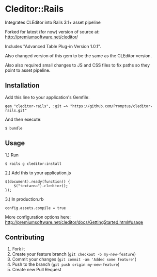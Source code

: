 # Cleditor::Rails


Integrates CLEditor into Rails 3.1+ asset pipeline

Forked for latest (for now) version of source at: http://premiumsoftware.net/cleditor/

Includes "Advanced Table Plug-in Version 1.0.1".

Also changed version of this gem to be the same as the CLEditor version.

Also also required small changes to JS and CSS files to fix paths so they point to
asset pipeline.

## Installation

Add this line to your application's Gemfile:

    gem "cleditor-rails", :git => "https://github.com/Promptus/cleditor-rails.git"

And then execute:

    $ bundle

## Usage

1.) Run

    $ rails g cleditor:install

2.) Add this to your application.js
    
    $(document).ready(function() {
        $("textarea").cleditor();
    });

3.) In production.rb
  
    config.assets.compile = true


More configuration options here: http://premiumsoftware.net/cleditor/docs/GettingStarted.html#usage

## Contributing

1. Fork it
2. Create your feature branch (`git checkout -b my-new-feature`)
3. Commit your changes (`git commit -am 'Added some feature'`)
4. Push to the branch (`git push origin my-new-feature`)
5. Create new Pull Request
